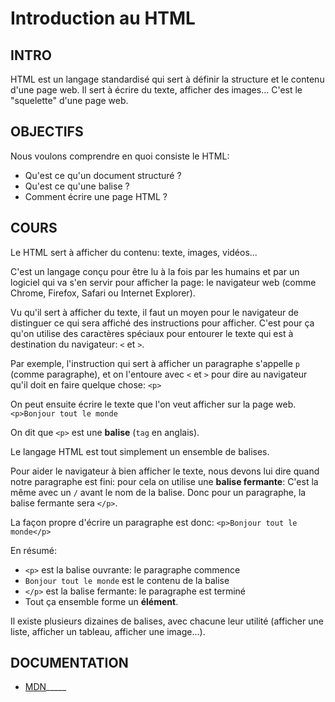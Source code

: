 # Introduction au HTML

## INTRO

HTML est un langage standardisé qui sert à définir la structure et le contenu
d'une page web.
Il sert à écrire du texte, afficher des images...
C'est le "squelette" d'une page web.


## OBJECTIFS

Nous voulons comprendre en quoi consiste le HTML:
- Qu'est ce qu'un document structuré ?
- Qu'est ce qu'une balise ?
- Comment écrire une page HTML ?


## COURS

Le HTML sert à afficher du contenu: texte, images, vidéos...

C'est un langage conçu pour être lu à la fois par les humains
et par un logiciel qui va s'en servir pour afficher la page:
le navigateur web (comme Chrome, Firefox, Safari ou Internet Explorer).

Vu qu'il sert à afficher du texte, il faut un moyen pour le navigateur
de distinguer ce qui sera affiché des instructions pour afficher.
C'est pour ça qu'on utilise des caractères spéciaux pour entourer le texte
qui est à destination du navigateur: `<` et `>`.

Par exemple, l'instruction qui sert à afficher un paragraphe
s'appelle `p` (comme paragraphe), et on l'entoure avec `<` et `>` pour dire
au navigateur qu'il doit en faire quelque chose:
`<p>`

On peut ensuite écrire le texte que l'on veut afficher sur la page web.
`<p>Bonjour tout le monde`

On dit que `<p>` est une __balise__ (`tag` en anglais).

Le langage HTML est tout simplement un ensemble de balises.

Pour aider le navigateur à bien afficher le texte, nous devons lui dire quand
notre paragraphe est fini: pour cela on utilise une __balise fermante__:
C'est la même avec un `/` avant le nom de la balise.
Donc pour un paragraphe, la balise fermante sera `</p>`.

La façon propre d'écrire un paragraphe est donc:
`<p>Bonjour tout le monde</p>`

En résumé:
- `<p>` est la balise ouvrante: le paragraphe commence
- `Bonjour tout le monde` est le contenu de la balise
- `</p>` est la balise fermante: le paragraphe est terminé
- Tout ça ensemble forme un __élément__.

Il existe plusieurs dizaines de balises, avec chacune leur utilité (afficher une
liste, afficher un tableau, afficher une image...).


## DOCUMENTATION

- [MDN](https://developer.mozilla.org/fr/Apprendre/Commencer_avec_le_web/Les_bases_HTML)_____
